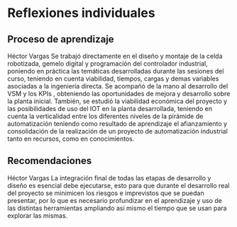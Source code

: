 # Reflexiones individuales
## Proceso de aprendizaje 
Héctor Vargas
Se trabajó directamente en el diseño y montaje de la celda robotizada, gemelo digital y programación del controlador industrial, poniendo en práctica las temáticas desarrolladas durante las sesiones del curso, teniendo en cuenta viabilidad, tiempos, cargas y demas variables asociadas a la ingeniería directa. Se acompañó de la mano al desarrollo del VSM y los KPIs , obteniendo las oportunidades de mejora y desarrollo sobre la planta inicial. También, se estudió la viabilidad económica del proyecto y las posibilidades de uso del IOT en la planta desarrollada, teniendo en cuenta la verticalidad entre los diferentes niveles de la pirámide de automatización teniendo como resultado de aprendizaje el afianzamiento y consolidación de la realización de un proyecto de automatización industrial tanto en recursos, como en conocimientos.
## Recomendaciones
Héctor Vargas 
La integración final de todas las etapas de desarrollo y diseño es esencial debe ejecutarse, esto para que durante el desarrollo real del proyecto se minimicen los riesgos e imprevistos que se puedan presentar, por lo que es necesario profundizar en el aprendizaje y uso de las distintas herramientas ampliando así mismo el tiempo que se usan para explorar las mismas.